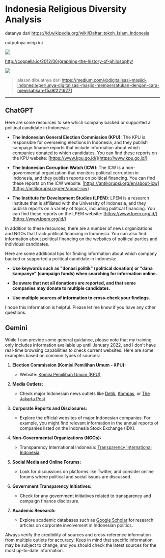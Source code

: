 # Indonesia Religious Diversity Analysis

datanya dari https://id.wikipedia.org/wiki/Daftar_tokoh_Islam_Indonesia

outputnya mirip ini

![](http://www.coppelia.io/wp-content/uploads/2015/08/classical.png)

http://coppelia.io/2012/06/graphing-the-history-of-philosophy/

![](https://miro.medium.com/max/640/1*zJ4otl4CL_O6ES8VTTh2oQ.png)



> alasan dibuatnya dari https://medium.com/@digitalisasi-masjid-indonesia/perlunya-digitalisasi-masjid-mempersatukan-dengan-cara-memisahkan-f5a9f2216271

---

## ChatGPT 

Here are some resources to see which company backed or supported a political candidate in Indonesia:

* **The Indonesian General Election Commission (KPU)**: The KPU is responsible for overseeing elections in Indonesia, and they publish campaign finance reports that include information about which companies donated to which candidates. You can find these reports on the KPU website: [https://www.kpu.go.id/](https://www.kpu.go.id/)

* **The Indonesian Corruption Watch (ICW)**: The ICW is a non-governmental organization that monitors political corruption in Indonesia, and they publish reports on political financing. You can find these reports on the ICW website: [https://antikorupsi.org/en/about-icw](https://antikorupsi.org/en/about-icw)

* **The Institute for Development Studies (LPEM)**: LPEM is a research institute that is affiliated with the University of Indonesia, and they publish reports on a variety of topics, including political financing. You can find these reports on the LPEM website: [https://www.lpem.org/id/](https://www.lpem.org/id/)

In addition to these resources, there are a number of news organizations and NGOs that track political financing in Indonesia. You can also find information about political financing on the websites of political parties and individual candidates.

Here are some additional tips for finding information about which company backed or supported a political candidate in Indonesia:

* **Use keywords such as "donasi politik" (political donation) or "dana kampanye" (campaign funds) when searching for information online.**

* **Be aware that not all donations are reported, and that some companies may donate to multiple candidates.**

* **Use multiple sources of information to cross-check your findings.**

I hope this information is helpful. Please let me know if you have any other questions.

## Gemini

While I can provide some general guidance, please note that my training only includes information available up until January 2022, and I don't have real-time browsing capabilities to check current websites. Here are some examples based on common types of sources:

1. **Election Commission (Komisi Pemilihan Umum - KPU):**
   - Website: [Komisi Pemilihan Umum (KPU)](https://kpu.go.id/)

2. **Media Outlets:**
   - Check major Indonesian news outlets like [Detik](https://www.detik.com/), [Kompas](https://www.kompas.com/), or [The Jakarta Post](https://www.thejakartapost.com/).

3. **Corporate Reports and Disclosures:**
   - Explore the official websites of major Indonesian companies. For example, you might find relevant information in the annual reports of companies listed on the Indonesia Stock Exchange (IDX).

4. **Non-Governmental Organizations (NGOs):**
   - Transparency International Indonesia: [Transparency International Indonesia](https://www.transparencyindonesia.org/)

5. **Social Media and Online Forums:**
   - Look for discussions on platforms like Twitter, and consider online forums where political and social issues are discussed.

6. **Government Transparency Initiatives:**
   - Check for any government initiatives related to transparency and campaign finance disclosure.

7. **Academic Research:**
   - Explore academic databases such as [Google Scholar](https://scholar.google.com/) for research articles on corporate involvement in Indonesian politics.

Always verify the credibility of sources and cross-reference information from multiple outlets for accuracy. Keep in mind that specific information may be subject to change, and you should check the latest sources for the most up-to-date information.